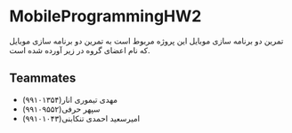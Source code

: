 # MobileProgrammingHW2
تمرین دو برنامه سازی موبایل
این پروژه مربوط است به تمرین دو برنامه سازی موبایل که نام اعضای گروه در زیر آورده شده است.
## Teammates
<ul>
  <li>مهدی تیموری انار(۹۹۱۰۱۳۵۴)</li>
  <li>سپهر حرفی(۹۹۱۰۹۵۵۲)</li>
  <li> امیرسعید احمدی تنکابنی(۹۹۱۰۱۰۴۳)</li>
</ul>
